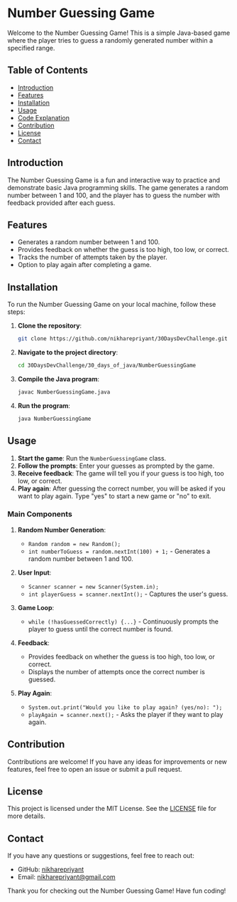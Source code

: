 # Number Guessing Game

Welcome to the Number Guessing Game! This is a simple Java-based game where the player tries to guess a randomly generated number within a specified range.

## Table of Contents

- [Introduction](#introduction)
- [Features](#features)
- [Installation](#installation)
- [Usage](#usage)
- [Code Explanation](#code-explanation)
- [Contribution](#contribution)
- [License](#license)
- [Contact](#contact)

## Introduction

The Number Guessing Game is a fun and interactive way to practice and demonstrate basic Java programming skills. The game generates a random number between 1 and 100, and the player has to guess the number with feedback provided after each guess.

## Features

- Generates a random number between 1 and 100.
- Provides feedback on whether the guess is too high, too low, or correct.
- Tracks the number of attempts taken by the player.
- Option to play again after completing a game.

## Installation

To run the Number Guessing Game on your local machine, follow these steps:

1. **Clone the repository**:
    ```bash
    git clone https://github.com/nikharepriyant/30DaysDevChallenge.git
    ```

2. **Navigate to the project directory**:
    ```bash
    cd 30DaysDevChallenge/30_days_of_java/NumberGuessingGame
    ```

3. **Compile the Java program**:
    ```bash
    javac NumberGuessingGame.java
    ```

4. **Run the program**:
    ```bash
    java NumberGuessingGame
    ```

## Usage

1. **Start the game**: Run the `NumberGuessingGame` class.
2. **Follow the prompts**: Enter your guesses as prompted by the game.
3. **Receive feedback**: The game will tell you if your guess is too high, too low, or correct.
4. **Play again**: After guessing the correct number, you will be asked if you want to play again. Type "yes" to start a new game or "no" to exit.

### Main Components

1. **Random Number Generation**:
    - `Random random = new Random();`
    - `int numberToGuess = random.nextInt(100) + 1;` - Generates a random number between 1 and 100.

2. **User Input**:
    - `Scanner scanner = new Scanner(System.in);`
    - `int playerGuess = scanner.nextInt();` - Captures the user's guess.

3. **Game Loop**:
    - `while (!hasGuessedCorrectly) {...}` - Continuously prompts the player to guess until the correct number is found.

4. **Feedback**:
    - Provides feedback on whether the guess is too high, too low, or correct.
    - Displays the number of attempts once the correct number is guessed.

5. **Play Again**:
    - `System.out.print("Would you like to play again? (yes/no): ");`
    - `playAgain = scanner.next();` - Asks the player if they want to play again.

## Contribution

Contributions are welcome! If you have any ideas for improvements or new features, feel free to open an issue or submit a pull request.

## License

This project is licensed under the MIT License. See the [LICENSE](LICENSE) file for more details.

## Contact

If you have any questions or suggestions, feel free to reach out:

- GitHub: [nikharepriyant](https://github.com/nikharepriyant)
- Email: nikharepriyant@gmail.com

Thank you for checking out the Number Guessing Game! Have fun coding!
